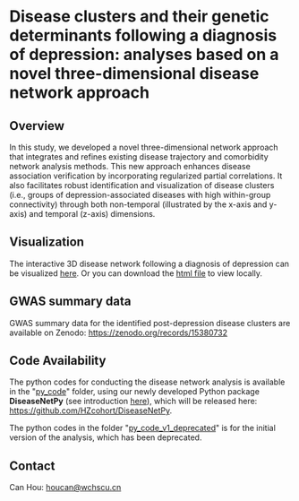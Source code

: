 # **Disease clusters and their genetic determinants following a diagnosis of depression: analyses based on a novel three-dimensional disease network approach**

## Overview

In this study, we developed a novel three-dimensional network approach that integrates and refines existing disease trajectory and comorbidity network analysis methods. This new approach enhances disease association verification by incorporating regularized partial correlations. It also facilitates robust identification and visualization of disease clusters (i.e., groups of depression-associated diseases with high within-group connectivity) through both non-temporal (illustrated by the x-axis and y-axis) and temporal (z-axis) dimensions.

## Visualization

The interactive 3D disease network following a diagnosis of depression can be visualized [here](https://hzcohort.github.io/3D-Disease-Network/full_plot.html). Or you can download the [html file](https://github.com/HZcohort/3D-Disease-Network/blob/main/full_plot.html) to view locally.

## GWAS summary data

GWAS summary data for the identified post-depression disease clusters are available on Zenodo: https://zenodo.org/records/15380732

## Code Availability

The python codes for conducting the disease network analysis is available in the "[py_code](https://github.com/HZcohort/3D-Disease-Network/tree/main/py_code)" folder, using our newly developed Python package **DiseaseNetPy** (see introduction [here](https://github.com/HZcohort/3D-Disease-Network/blob/main/DiseaseNetPy%20introduction.md)), which will be released here: https://github.com/HZcohort/DiseaseNetPy.

The python codes in the folder "[py_code_v1_deprecated](https://github.com/HZcohort/3D-Disease-Network/tree/main/py_code_v1_deprecated)" is for the initial version of the analysis, which has been deprecated.

## Contact
Can Hou: houcan@wchscu.cn
